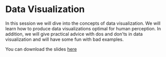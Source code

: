 # Data Visualization

In this session we will dive into the concepts of data visualization. We will learn how to produce data visualizations optimal for human perception.
In addition, we will give practical advice with dos and don'ts in data visualization and will have some fun with bad examples. 

You can download the slides [here](https://github.com/ScaDS/BIDS-training-2024/blob/dataviz-final-touches/day3.2_data_visualization/DataViz_theory_BIDS2024_public.pdf) 
